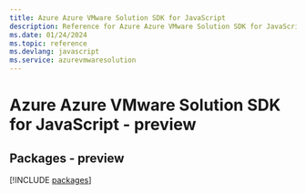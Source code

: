 ```yaml
---
title: Azure Azure VMware Solution SDK for JavaScript
description: Reference for Azure Azure VMware Solution SDK for JavaScript
ms.date: 01/24/2024
ms.topic: reference
ms.devlang: javascript
ms.service: azurevmwaresolution
---
```

# Azure Azure VMware Solution SDK for JavaScript - preview
## Packages - preview
[!INCLUDE [packages](azure-vmware-solution-index.md)]